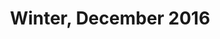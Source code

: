 ---
title: Winter, December 2016
showTitle: true
showOnHomepage: true
image: /img/drawings/blackandwhiteeye.jpg
materials: pencil
description:
---